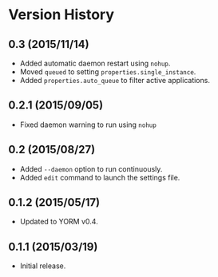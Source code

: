 # Version History

## 0.3 (2015/11/14)

- Added automatic daemon restart using `nohup`.
- Moved `queued` to setting `properties.single_instance`.
- Added `properties.auto_queue` to filter active applications.

## 0.2.1 (2015/09/05)

- Fixed daemon warning to run using `nohup`

## 0.2 (2015/08/27)

- Added `--daemon` option to run continuously.
- Added `edit` command to launch the settings file.

## 0.1.2 (2015/05/17)

- Updated to YORM v0.4.

## 0.1.1 (2015/03/19)

 - Initial release.

